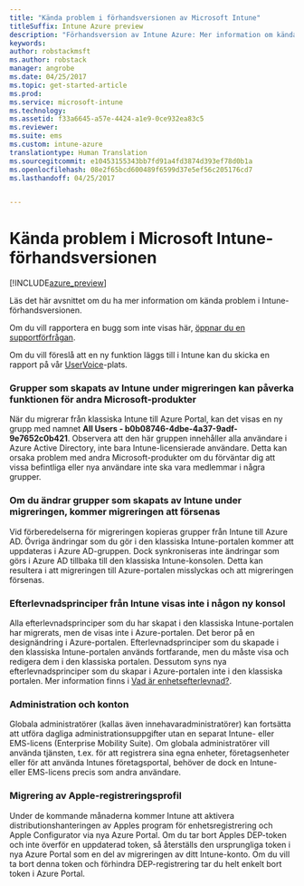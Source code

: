 ```yaml
---
title: "Kända problem i förhandsversionen av Microsoft Intune"
titleSuffix: Intune Azure preview
description: "Förhandsversion av Intune Azure: Mer information om kända problem i förhandsversionen"
keywords: 
author: robstackmsft
ms.author: robstack
manager: angrobe
ms.date: 04/25/2017
ms.topic: get-started-article
ms.prod: 
ms.service: microsoft-intune
ms.technology: 
ms.assetid: f33a6645-a57e-4424-a1e9-0ce932ea83c5
ms.reviewer: 
ms.suite: ems
ms.custom: intune-azure
translationtype: Human Translation
ms.sourcegitcommit: e10453155343bb7fd91a4fd3874d393ef78d0b1a
ms.openlocfilehash: 08e2f65bcd600489f6599d37e5ef56c205176cd7
ms.lasthandoff: 04/25/2017


---
```


# <a name="known-issues-in-the-microsoft-intune-preview"></a>Kända problem i Microsoft Intune-förhandsversionen


[!INCLUDE[azure_preview](../includes/azure_preview.md)]


Läs det här avsnittet om du ha mer information om kända problem i Intune-förhandsversionen.

Om du vill rapportera en bugg som inte visas här, [öppnar du en supportförfrågan](https://docs.microsoft.com/intune/troubleshoot/how-to-get-support-for-microsoft-intune).

Om du vill föreslå att en ny funktion läggs till i Intune kan du skicka en rapport på vår [UserVoice](https://microsoftintune.uservoice.com/forums/291681-ideas/category/189016-azure-admin-console)-plats.

### <a name="groups-created-by-intune-during-migration-might-affect-functionality-of-other-microsoft-products"></a>Grupper som skapats av Intune under migreringen kan påverka funktionen för andra Microsoft-produkter

När du migrerar från klassiska Intune till Azure Portal, kan det visas en ny grupp med namnet **All Users - b0b08746-4dbe-4a37-9adf-9e7652c0b421**. Observera att den här gruppen innehåller alla användare i Azure Active Directory, inte bara Intune-licensierade användare. Detta kan orsaka problem med andra Microsoft-produkter om du förväntar dig att vissa befintliga eller nya användare inte ska vara medlemmar i några grupper.

### <a name="altering-groups-created-by-intune-during-migration-will-delay-migration"></a>Om du ändrar grupper som skapats av Intune under migreringen, kommer migreringen att försenas

Vid förberedelserna för migreringen kopieras grupper från Intune till Azure AD. Övriga ändringar som du gör i den klassiska Intune-portalen kommer att uppdateras i Azure AD-gruppen. Dock synkroniseras inte ändringar som görs i Azure AD tillbaka till den klassiska Intune-konsolen. Detta kan resultera i att migreringen till Azure-portalen misslyckas och att migreringen försenas.

### <a name="compliance-policies-from-intune-will-not-show-up-in-new-console"></a>Efterlevnadsprinciper från Intune visas inte i någon ny konsol 

Alla efterlevnadsprinciper som du har skapat i den klassiska Intune-portalen har migrerats, men de visas inte i Azure-portalen. Det beror på en designändring i Azure-portalen. Efterlevnadsprinciper som du skapade i den klassiska Intune-portalen används fortfarande, men du måste visa och redigera dem i den klassiska portalen.
Dessutom syns nya efterlevnadsprinciper som du skapar i Azure-portalen inte i den klassiska portalen.
Mer information finns i [Vad är enhetsefterlevnad?](https://docs.microsoft.com/intune-azure/set-device-compliance/what-is-device-compliance).




### <a name="administration-and-accounts"></a>Administration och konton

Globala administratörer (kallas även innehavaradministratörer) kan fortsätta att utföra dagliga administrationsuppgifter utan en separat Intune- eller EMS-licens (Enterprise Mobility Suite). Om globala administratörer vill använda tjänsten, t.ex. för att registrera sina egna enheter, företagsenheter eller för att använda Intunes företagsportal, behöver de dock en Intune- eller EMS-licens precis som andra användare.

### <a name="apple-enrollment-profile-migration"></a>Migrering av Apple-registreringsprofil
Under de kommande månaderna kommer Intune att aktivera distributionshanteringen av Apples program för enhetsregistrering och Apple Configurator via nya Azure Portal. Om du tar bort Apples DEP-token och inte överför en uppdaterad token, så återställs den ursprungliga token i nya Azure Portal som en del av migreringen av ditt Intune-konto. Om du vill ta bort denna token och förhindra DEP-registrering tar du helt enkelt bort token i Azure Portal. 

